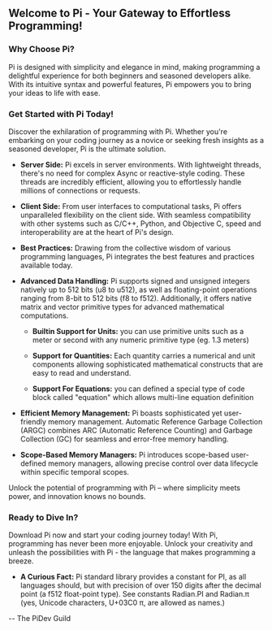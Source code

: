 ## Welcome to Pi - Your Gateway to Effortless Programming!

### Why Choose Pi?

Pi is designed with simplicity and elegance in mind, making programming a delightful experience for both beginners and seasoned developers alike. With its intuitive syntax and powerful features, Pi empowers you to bring your ideas to life with ease.

### Get Started with Pi Today!

Discover the exhilaration of programming with Pi. Whether you're embarking on your coding journey as a novice or seeking fresh insights as a seasoned developer, Pi is the ultimate solution.

* **Server Side:** Pi excels in server environments. With lightweight threads, there's no need for complex Async or reactive-style coding. These threads are incredibly efficient, allowing you to effortlessly handle millions of connections or requests.

* **Client Side:**  From user interfaces to computational tasks, Pi offers unparalleled flexibility on the client side. With seamless compatibility with other systems such as C/C++, Python, and Objective C, speed and interoperability are at the heart of Pi's design.

* **Best Practices:** Drawing from the collective wisdom of various programming languages, Pi integrates the best features and practices available today.

* **Advanced Data Handling:** Pi supports signed and unsigned integers natively up to 512 bits (u8 to u512), as well as floating-point operations ranging from 8-bit to 512 bits (f8 to f512). Additionally, it offers native matrix and vector primitive types for advanced mathematical computations.

  * **Builtin Support for Units:** you can use primitive units such as a meter or second with any numeric primitive type (eg. 1.3 meters)

  * **Support for Quantities:** Each quantity carries a numerical and unit components allowing sophisticated mathematical constructs that are easy to read and understand. 

  * **Support For Equations:** you can defined a special type of code block called "equation" which allows multi-line equation definition

* **Efficient Memory Management:** Pi boasts sophisticated yet user-friendly memory management. Automatic Reference Garbage Collection (ARGC) combines ARC (Automatic Reference Counting) and Garbage Collection (GC) for seamless and error-free memory handling.

* **Scope-Based Memory Managers:** Pi introduces scope-based user-defined memory managers, allowing precise control over data lifecycle within specific temporal scopes.

Unlock the potential of programming with Pi – where simplicity meets power, and innovation knows no bounds.

### Ready to Dive In?

Download Pi now and start your coding journey today! With Pi, programming has never been more enjoyable. Unlock your creativity and unleash the possibilities with Pi - the language that makes programming a breeze.

* **A Curious Fact:** Pi standard library provides a constant for PI, as all languages should, but with precision of over 150 digits after the decimal point (a f512 float-point type). See constants Radian.PI and Radian.π (yes, Unicode characters, U+03C0 π, are allowed as names.)

-- The PiDev Guild
<!--

**Here are some ideas to get you started:**

🙋‍♀️ A short introduction - what is your organization all about?
🌈 Contribution guidelines - how can the community get involved?
👩‍💻 Useful resources - where can the community find your docs? Is there anything else the community should know?
🍿 Fun facts - what does your team eat for breakfast?
🧙 Remember, you can do mighty things with the power of [Markdown](https://docs.github.com/github/writing-on-github/getting-started-with-writing-and-formatting-on-github/basic-writing-and-formatting-syntax)
-->
